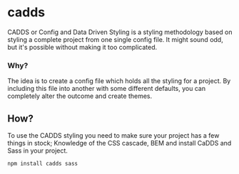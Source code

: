 # cadds

CADDS or Config and Data Driven Styling is a styling methodology based on styling a complete project from one single config file. It might sound odd, but it's possible without making it too complicated.


### Why?
The idea is to create a config file which holds all the styling for a project. By including this file into another with some different defaults, you can completely alter the outcome and create themes.


## How?

To use the CADDS styling you need to make sure your project has a few things in stock; Knowledge of the CSS cascade, BEM and install CaDDS and Sass in your project.

```npm install cadds sass```
